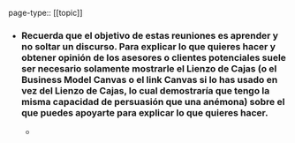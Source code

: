 page-type:: [[topic]]
- ### Recuerda que el objetivo de estas reuniones es aprender y no soltar un discurso. Para explicar lo que quieres hacer y obtener opinión de los asesores o clientes potenciales suele ser necesario solamente mostrarle el Lienzo de Cajas (o el Business Model Canvas o el link Canvas si lo has usado en vez del Lienzo de Cajas, lo cual demostraría que tengo la misma capacidad de persuasión que una anémona) sobre el que puedes apoyarte para explicar lo que quieres hacer.
  - 


